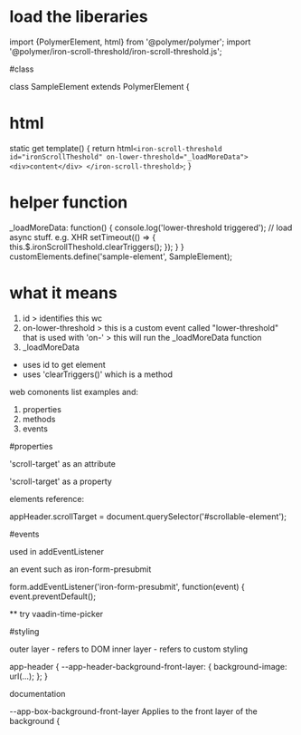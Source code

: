 
# load the liberaries

import {PolymerElement, html} from '@polymer/polymer';
import '@polymer/iron-scroll-threshold/iron-scroll-threshold.js';

#class

class SampleElement extends PolymerElement {

# html

  static get template() {
    return html`
      <iron-scroll-threshold id="ironScrollTheshold" on-lower-threshold="_loadMoreData">
        <div>content</div>
      </iron-scroll-threshold>
    `;
  }

# helper function

  _loadMoreData: function() {
    console.log('lower-threshold triggered');
    // load async stuff. e.g. XHR
    setTimeout(() => {
      this.$.ironScrollTheshold.clearTriggers();
    });
  }
}
customElements.define('sample-element', SampleElement);

# what it means

1. id > identifies this wc
2. on-lower-threshold > this is a custom event called "lower-threshold" that is used with 'on-' > this will run the _loadMoreData function
3. _loadMoreData 
  - uses id to get element
  - uses 'clearTriggers()' which is a method

web comonents list examples and: 

1. properties 
2. methods
3. events

#properties

'scroll-target' as an attribute

 <x-element scroll-target="scrollable-element">
   <!-- Content-->
 </x-element>

'scroll-target' as a property 

elements reference: 

appHeader.scrollTarget = document.querySelector('#scrollable-element');



#events

used in addEventListener

an event such as iron-form-presubmit

form.addEventListener('iron-form-presubmit', function(event) {
  event.preventDefault();

** try vaadin-time-picker

  #styling 

  outer layer - refers to DOM
  inner layer - refers to custom styling

  app-header {
  --app-header-background-front-layer: {
    background-image: url(...);
  };
}

documentation

--app-box-background-front-layer	Applies to the front layer of the background	{